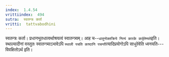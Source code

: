 ```yaml
---
index:  1.4.54
vrittiindex:  494
sutra:  स्वतन्त्रः कर्ता
vritti:  tattvabodhini 
---
```


स्वतन्त्रः कर्ता। प्रधानभूतधात्वर्थाश्रयत्वं स्वातन्त्र्यम्। आह च--`धातुनोक्तक्रिये नित्यं कारके कर्तृतेष्यते`इति। स्थाल्यादीनां वस्तुतः स्वातन्त्र्याऽभावेऽपि `स्थाली पचति काष्ठानि पचन्ती`त्यादिप्रयोगोऽपि साधुरेवेति ध्वनयति---विवक्षितोऽर्थ इति।

